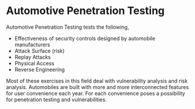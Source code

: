 # Automotive Penetration Testing
Automotive Penetration Testing tests the following,
* Effectiveness of security controls designed by automobile manufacturers
* Attack Surface (risk)
* Replay Attacks
* Physical Access
* Reverse Engineering

Most of these exercises in this field deal with vulnerability analysis and risk analysis. Automobiles are built with more and more interconnected features for user convenience each year. For each convenience poses a possibility for penetration testing and vulnerabilities.
